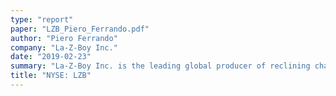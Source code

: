 ```yaml
---
type: "report"
paper: "LZB_Piero_Ferrando.pdf"
author: "Piero Ferrando"
company: "La-Z-Boy Inc."
date: "2019-02-23"
summary: "La-Z-Boy Inc. is the leading global producer of reclining chairs and the second largest manufacturer & distributor of residential furniture in the United States. La-Z-Boy sells its products to furniture retailers, distributors and directly to consumers in the United States, Canada and approximately 60 other countries."
title: "NYSE: LZB"
---
```

